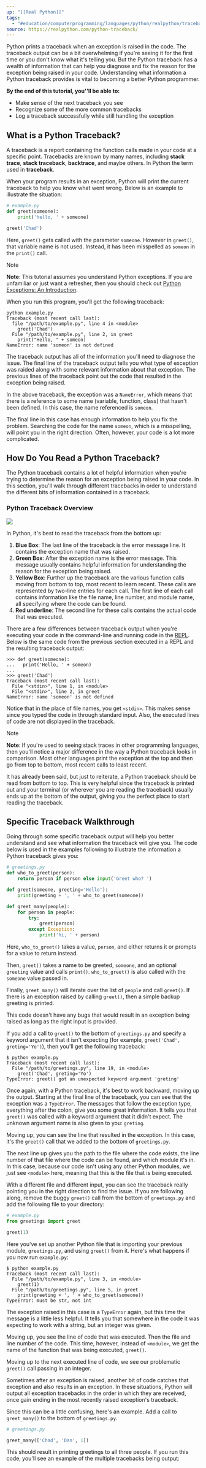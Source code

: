 ```yaml
---
up: "[[Real Python]]"
tags:
  - "#education/computerprogramming/languages/python/realpython/traceback"
source: https://realpython.com/python-traceback/
---
```



Python prints a traceback when an exception is raised in the code. The traceback output can be a bit overwhelming if you're seeing it for the first time or you don't know what it's telling you. But the Python traceback has a wealth of information that can help you diagnose and fix the reason for the exception being raised in your code. Understanding what information a Python traceback provides is vital to becoming a better Python programmer. 

**By the end of this tutorial, you''ll be able to:**

- Make sense of the next traceback you see
- Recognize some of the more common tracebacks
- Log a traceback successfully while still handling the exception
## What is a Python Traceback?

A traceback is a report containing the function calls made in your code at a specific point. Tracebacks are known by many names, including **stack trace**, **stack traceback**, **backtrace**, and maybe others. In Python the term used in **traceback**. 

When your program results in an exception, Python will print the current traceback to help you know what went wrong. Below is an example to illustrate the situation:

```python
# example.py
def greet(someone):
	print('hello, ' + someone)

greet('Chad')
```

Here, `greet()` gets called with the parameter `someone`. However in `greet()`, that variable name is not used. Instead, it has been misspelled as `someon` in the `print()` call. 

> [!NOTE]
> **Note**: This tutorial assumes you understand Python exceptions. If you are unfamiliar or just want a refresher, then you should check out [Python Exceptions: An Introduction](https://realpython.com/python-exceptions/).

When you run this program, you'll get the following traceback:

```
python example.py
Traceback (most recent call last):
  file "/path/to/example.py", line 4 in <module>
    greet('Chad')
  File "/path/to/example.py", line 2, in greet
    print("Hello, " + someon)
NameError: name 'someon' is not defined
  ```

The traceback output has all of the information you'll need to diagnose the issue. The final line of the traceback output tells you what type of exception was raided along with some relevant information about that exception. The previous lines of the traceback point out the code that resulted in the exception being raised. 

In the above traceback, the exception was a `NameError`, which means that there is a reference to some name (variable, function, class) that hasn't been defined. In this case, the name referenced is `someon`.

The final line in this case has enough information to help you fix the problem. Searching the code for the name `someon`, which is a misspelling, will point you in the right direction. Often, however, your code is a lot more complicated. 
## How Do You Read a Python Traceback?

The Python traceback contains a lot of helpful information when you're trying to determine the reason for an exception being raised in your code. In this section, you'll walk through different tracebacks in order to understand the different bits of information contained in a traceback.
### Python Traceback Overview

![](https://i.imgur.com/9mw65KP.png)

In Python, it's best to read the traceback from the bottom up:

1. **Blue Box**: The last line of the traceback is the error message line. It contains the exception name that was raised. 
2. **Green Box**: After the exception name is the error message. This message usually contains helpful information for understanding the reason for the exception being raised. 
3. **Yellow Box**: Further up the traceback are the various function calls moving from bottom to top, most recent to learn recent. These calls are represented by two-line entries for each call. The first line of each call contains information like the file name, line number, and module name, all specifying where the code can be found.
4. **Red underline**: The second line for these calls contains the actual code that was executed. 

There are a few differences between traceback output when you're executing your code in the command-line and running code in the [REPL](https://realpython.com/python-repl/). Below is the same code from the previous section executed in a REPL and the resulting traceback output:

```
>>> def greet(someone):
...   print('Hello, ' + someon)
... 
>>> greet('Chad')
Traceback (most recent call last):
  File "<stdin>", line 1, in <module>
  File "<stdin>", line 2, in greet
NameError: name 'someon' is not defined
```

Notice that in the place of file names, you get `<stdin>`. This makes sense since you typed the code in through standard input. Also, the executed lines of code are not displayed in the traceback.

> [!NOTE]
> **Note**: If you're used to seeing stack traces in other programming languages, then you'll notice a major difference in the way a Python traceback looks in comparison. Most other languages print the exception at the top and then go from top to bottom, most recent calls to least recent. 
> 
> It has already been said, but just to reiterate, a Python traceback should be read from bottom to top. This is very helpful since the traceback is printed out and your terminal (or wherever you are reading the traceback) usually ends up at the bottom of the output, giving you the perfect place to start reading the traceback.
## Specific Traceback Walkthrough

Going through some specific traceback output will help you better understand and see what information the traceback will give you. The code below is used in the examples following to illustrate the information a Python traceback gives you:

```python
# greetings.py
def who_to_greet(person):
    return person if person else input('Greet who? ')

def greet(someone, greeting='Hello'):
    print(greeting + ', ' + who_to_greet(someone))

def greet_many(people):
    for person in people:
        try:
            greet(person)
        except Exception:
            print('hi, ' + person)
```

Here, `who_to_greet()` takes a value, `person`, and either returns it or prompts for a value to return instead. 

Then, `greet()` takes a name to be greeted, `someone`, and an optional `greeting` value and calls `print()`. `who_to_greet()` is also called with the `someone` value passed in.

Finally, `greet_many()` will iterate over the list of `people` and call `greet()`. If there is an exception raised by calling `greet()`, then a simple backup greeting is printed.

This code doesn't have any bugs that would result in an exception being raised as long as the right input is provided. 

If you add a call to `greet()` to the bottom of `greetings.py` and specify a keyword argument that it isn't expecting (for example, `greet('Chad', greting='Yo')`), then you'll get the following traceback:

```
$ python example.py
Traceback (most recent call last):
  File "/path/to/greetings.py", line 19, in <module>
    greet('Chad', greting='Yo')
TypeError: greet() got an unexpected keyword argument 'greting'
```

Once again, with a Python traceback, it's best to work backward, moving up the output. Starting at the final line of the traceback, you can see that the exception was a `TypeError`. The messages that follow the exception type, everything after the colon, give you some great information. It tells you that `greet()` was called with a keyword argument that it didn't expect. The unknown argument name is also given to you: `greting`.

Moving up, you can see the line that resulted in the exception. In this case, it's the `greet()` call that we added to the bottom of `greetings.py`.

The next line up gives you the path to the file where the code exists, the line number of that file where the code can be found, and which module it's in. In this case, because our code isn't using any other Python modules, we just see `<module>` here, meaning that this is the file that is being executed. 

With a different file and different input, you can see the traceback really pointing you in the right direction to find the issue. If you are following along, remove the buggy `greet()` call from the bottom of `greetings.py` and add the following file to your directory:

```python
# example.py
from greetings import greet

greet(1)
```

Here you've set up another Python file that is importing your previous module, `greetings.py`, and using `greet()` from it. Here's what happens if you now run `example.py`:

```
$ python example.py
Traceback (most recent call last):
  File "/path/to/example.py", line 3, in <module>
    greet(1)
  File "/path/to/greetings.py", line 5, in greet
    print(greeting + ', ' + who_to_greet(someone))
TypeError: must be str, not int
```

The exception raised in this case is a `TypeError` again, but this time the message is a little less helpful. It tells you that somewhere in the code it was expecting to work with a string, but an integer was given. 

Moving up, you see the line of code that was executed. Then the file and line number of the code. This time, however, instead of `<module>`, we get the name of the function that was being executed, `greet()`.

Moving up to the next executed line of code, we see our problematic `greet()` call passing in an integer. 

Sometimes after an exception is raised, another bit of code catches that exception and also results in an exception. In these situations, Python will output all exception tracebacks in the order in which they are received, once gain ending in the most recently raised exception's traceback.

Since this can be a little confusing, here's an example. Add a call to `greet_many()` to the bottom of `greetings.py`.

```python
# greetings.py

greet_many(['Chad', 'Dan', 1])
```

This should result in printing greetings to all three people. If you run this code, you'll see an example of the multiple tracebacks being output:

